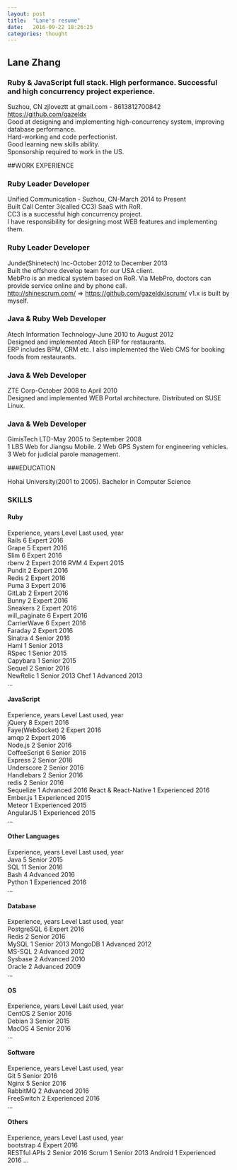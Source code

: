 ```yaml
---
layout: post
title:  "Lane's resume"
date:   2016-09-22 18:26:25
categories: thought
---
```


## Lane Zhang
### Ruby & JavaScript full stack. High performance. Successful and high concurrency project experience.
Suzhou, CN
zjloveztt at gmail.com - 8613812700842  
https://github.com/gazeldx  
Good at designing and implementing high-concurrency system, improving database performance.  
Hard-working and code perfectionist.  
Good learning new skills ability.  
Sponsorship required to work in the US.

##WORK EXPERIENCE
### Ruby Leader Developer
Unified Communication - Suzhou, CN-March 2014 to Present  
Built Call Center 3(called CC3) SaaS with RoR.  
CC3 is a successful high concurrency project.  
I have responsibility for designing most WEB features and implementing them.  
### Ruby Leader Developer
Junde(Shinetech) Inc-October 2012 to December 2013  
Built the offshore develop team for our USA client.   
MebPro is an medical system based on RoR. Via MebPro, doctors can provide service online and by phone call.   
http://shinescrum.com/ => https://github.com/gazeldx/scrum/ v1.x is built by myself.
### Java & Ruby Web Developer
Atech Information Technology-June 2010 to August 2012  
Designed and implemented Atech ERP for restaurants.   
ERP includes BPM, CRM etc. I also implemented the Web CMS for booking foods from restaurants.
### Java & Web Developer
ZTE Corp-October 2008 to April 2010  
Designed and implemented WEB Portal architecture. Distributed on SUSE Linux.  
### Java & Web Developer
GimisTech LTD-May 2005 to September 2008  
1 LBS Web for Jiangsu Mobile. 2 Web GPS System for engineering vehicles. 3 Web for judicial parole management.  

###EDUCATION

Hohai University(2001 to 2005). Bachelor in Computer Science  

### SKILLS

#### Ruby  
Experience, years Level Last used, year  
Rails 6 Expert 2016  
Grape 5 Expert 2016  
Slim 6 Expert 2016  
rbenv 2 Expert 2016 
RVM 4 Expert 2015  
Pundit 2 Expert 2016  
Redis 2 Expert 2016  
Puma 3 Expert 2016  
GitLab 2 Expert 2016  
Bunny 2 Expert 2016  
Sneakers 2 Expert 2016  
will_paginate 6 Expert 2016  
CarrierWave 6 Expert 2016  
Faraday 2 Expert 2016  
Sinatra 4 Senior 2016  
Haml 1 Senior 2013  
RSpec 1 Senior 2015  
Capybara 1 Senior 2015  
Sequel 2 Senior 2016  
NewRelic 1 Senior 2013 
Chef 1 Advanced 2013  
...  
 
#### JavaScript  
Experience, years Level Last used, year  
jQuery 8 Expert 2016  
Faye(WebSocket) 2 Expert 2016  
amqp 2 Expert 2016  
Node.js 2 Senior 2016  
CoffeeScript 6 Senior 2016  
Express 2 Senior 2016  
Underscore 2 Senior 2016  
Handlebars 2 Senior 2016  
redis 2 Senior 2016  
Sequelize 1 Advanced 2016 
React & React-Native 1 Experienced 2016  
Ember.js 1 Experienced 2015  
Meteor 1 Experienced 2015  
AngularJS 1 Experienced 2015  
...  
 
#### Other Languages  
Experience, years Level Last used, year  
Java 5 Senior 2015  
SQL 11 Senior 2016  
Bash 4 Advanced 2016  
Python 1 Experienced 2016  
...  
 
#### Database  
Experience, years Level Last used, year  
PostgreSQL 6 Expert 2016  
Redis 2 Senior 2016  
MySQL 1 Senior 2013 
MongoDB 1 Advanced 2012  
MS-SQL 2 Advanced 2012  
Sysbase 2 Advanced 2010  
Oracle 2 Advanced 2009  
...  
 
#### OS  
Experience, years Level Last used, year  
CentOS 2 Senior 2016  
Debian 3 Senior 2015  
MacOS 4 Senior 2016  
...  
 
#### Software  
Experience, years Level Last used, year  
Git 5 Senior 2016  
Nginx 5 Senior 2016  
RabbitMQ 2 Advanced 2016  
FreeSwitch 2 Experienced 2016  
...  
 
#### Others  
Experience, years Level Last used, year  
bootstrap 4 Expert 2016  
RESTful APIs 2 Senior 2016 
Scrum 1 Senior 2013 
Android 1 Experienced 2016 
...

